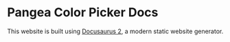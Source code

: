 # Pangea Color Picker Docs

This website is built using [Docusaurus 2](https://docusaurus.io/), a modern static website generator.

